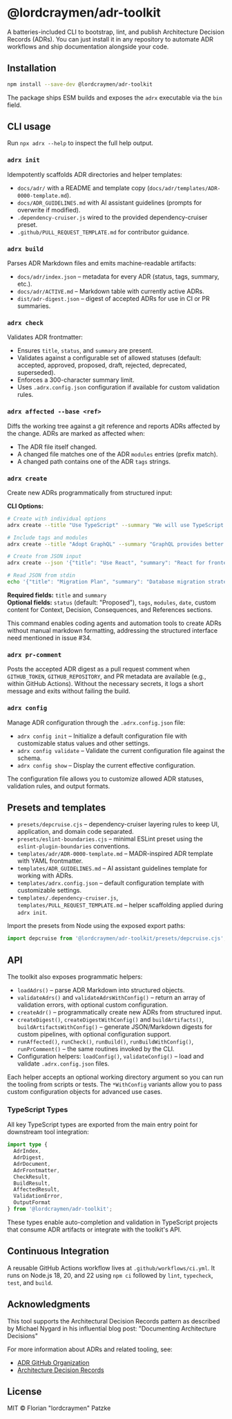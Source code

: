 # @lordcraymen/adr-toolkit

A batteries-included CLI to bootstrap, lint, and publish Architecture Decision Records (ADRs). You can just install it in any repository to automate ADR workflows and ship documentation alongside your code.

## Installation

```bash
npm install --save-dev @lordcraymen/adr-toolkit
```

The package ships ESM builds and exposes the `adrx` executable via the `bin` field.

## CLI usage

Run `npx adrx --help` to inspect the full help output.

### `adrx init`

Idempotently scaffolds ADR directories and helper templates:

- `docs/adr/` with a README and template copy (`docs/adr/templates/ADR-0000-template.md`).
- `docs/ADR_GUIDELINES.md` with AI assistant guidelines (prompts for overwrite if modified).
- `.dependency-cruiser.js` wired to the provided dependency-cruiser preset.
- `.github/PULL_REQUEST_TEMPLATE.md` for contributor guidance.

### `adrx build`

Parses ADR Markdown files and emits machine-readable artifacts:

- `docs/adr/index.json` – metadata for every ADR (status, tags, summary, etc.).
- `docs/adr/ACTIVE.md` – Markdown table with currently active ADRs.
- `dist/adr-digest.json` – digest of accepted ADRs for use in CI or PR summaries.

### `adrx check`

Validates ADR frontmatter:

- Ensures `title`, `status`, and `summary` are present.
- Validates against a configurable set of allowed statuses (default: accepted, approved, proposed, draft, rejected, deprecated, superseded).
- Enforces a 300-character summary limit.
- Uses `.adrx.config.json` configuration if available for custom validation rules.

### `adrx affected --base <ref>`

Diffs the working tree against a git reference and reports ADRs affected by the change. ADRs are marked as affected when:

- The ADR file itself changed.
- A changed file matches one of the ADR `modules` entries (prefix match).
- A changed path contains one of the ADR `tags` strings.

### `adrx create`

Create new ADRs programmatically from structured input:

**CLI Options:**
```bash
# Create with individual options
adrx create --title "Use TypeScript" --summary "We will use TypeScript for better type safety" --status "proposed"

# Include tags and modules
adrx create --title "Adopt GraphQL" --summary "GraphQL provides better API flexibility" --tags "api,graphql" --modules "src/api/"

# Create from JSON input
adrx create --json '{"title": "Use React", "summary": "React for frontend", "status": "accepted", "tags": ["frontend", "ui"]}'

# Read JSON from stdin
echo '{"title": "Migration Plan", "summary": "Database migration strategy"}' | adrx create --json-stdin
```

**Required fields:** `title` and `summary`  
**Optional fields:** `status` (default: "Proposed"), `tags`, `modules`, `date`, custom content for Context, Decision, Consequences, and References sections.

This command enables coding agents and automation tools to create ADRs without manual markdown formatting, addressing the structured interface need mentioned in issue #34.

### `adrx pr-comment`

Posts the accepted ADR digest as a pull request comment when `GITHUB_TOKEN`, `GITHUB_REPOSITORY`, and PR metadata are available (e.g., within GitHub Actions). Without the necessary secrets, it logs a short message and exits without failing the build.

### `adrx config`

Manage ADR configuration through the `.adrx.config.json` file:

- `adrx config init` – Initialize a default configuration file with customizable status values and other settings.
- `adrx config validate` – Validate the current configuration file against the schema.
- `adrx config show` – Display the current effective configuration.

The configuration file allows you to customize allowed ADR statuses, validation rules, and output formats.

## Presets and templates

- `presets/depcruise.cjs` – dependency-cruiser layering rules to keep UI, application, and domain code separated.
- `presets/eslint-boundaries.cjs` – minimal ESLint preset using the `eslint-plugin-boundaries` conventions.
- `templates/adr/ADR-0000-template.md` – MADR-inspired ADR template with YAML frontmatter.
- `templates/ADR_GUIDELINES.md` – AI assistant guidelines template for working with ADRs.
- `templates/adrx.config.json` – default configuration template with customizable settings.
- `templates/.dependency-cruiser.js`, `templates/PULL_REQUEST_TEMPLATE.md` – helper scaffolding applied during `adrx init`.

Import the presets from Node using the exposed export paths:

``` js
import depcruise from '@lordcraymen/adr-toolkit/presets/depcruise.cjs';
```

## API

The toolkit also exposes programmatic helpers:

- `loadAdrs()` – parse ADR Markdown into structured objects.
- `validateAdrs()` and `validateAdrsWithConfig()` – return an array of validation errors, with optional custom configuration.
- `createAdr()` – programmatically create new ADRs from structured input.
- `createDigest()`, `createDigestWithConfig()` and `buildArtifacts()`, `buildArtifactsWithConfig()` – generate JSON/Markdown digests for custom pipelines, with optional configuration support.
- `runAffected()`, `runCheck()`, `runBuild()`, `runBuildWithConfig()`, `runPrComment()` – the same routines invoked by the CLI.
- Configuration helpers: `loadConfig()`, `validateConfig()` – load and validate `.adrx.config.json` files.

Each helper accepts an optional working directory argument so you can run the tooling from scripts or tests. The `*WithConfig` variants allow you to pass custom configuration objects for advanced use cases.

### TypeScript Types

All key TypeScript types are exported from the main entry point for downstream tool integration:

```typescript
import type {
  AdrIndex,
  AdrDigest,
  AdrDocument,
  AdrFrontmatter,
  CheckResult,
  BuildResult,
  AffectedResult,
  ValidationError,
  OutputFormat
} from '@lordcraymen/adr-toolkit';
```

These types enable auto-completion and validation in TypeScript projects that consume ADR artifacts or integrate with the toolkit's API.

## Continuous Integration

A reusable GitHub Actions workflow lives at `.github/workflows/ci.yml`. It runs on Node.js 18, 20, and 22 using `npm ci` followed by `lint`, `typecheck`, `test`, and `build`.

## Acknowledgments

This tool supports the Architectural Decision Records pattern 
as described by Michael Nygard in his influential blog post:
"Documenting Architecture Decisions"

For more information about ADRs and related tooling, see:
- [ADR GitHub Organization](https://adr.github.io/)
- [Architecture Decision Records](https://adr.github.io/)

## License

MIT © Florian "lordcraymen" Patzke

